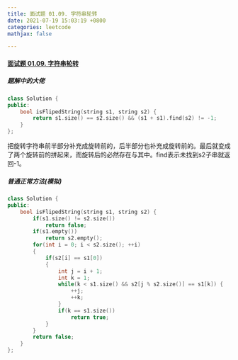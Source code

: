 ```yaml
---
title: 面试题 01.09. 字符串轮转
date: 2021-07-19 15:03:19 +0800
categories: leetcode
mathjax: false

---
```


#### [面试题 01.09. 字符串轮转](https://leetcode-cn.com/problems/string-rotation-lcci/)



##### 题解中的大佬

```c++
class Solution {
public:
    bool isFlipedString(string s1, string s2) {
        return s1.size() == s2.size() && (s1 + s1).find(s2) != -1;
    }
};
```

把旋转字符串前半部分补充成旋转前的，后半部分也补充成旋转前的。最后就变成了两个旋转前的拼起来，而旋转后的必然存在与其中。find表示未找到s2子串就返回-1。



##### 普通正常方法(模拟)

```c++
class Solution {
public:
    bool isFlipedString(string s1, string s2) {
        if(s1.size() != s2.size())
            return false;
        if(s1.empty())
            return s2.empty();
        for(int i = 0; i < s2.size(); ++i)
        {
            if(s2[i] == s1[0])
            {
                int j = i + 1;
                int k = 1;
                while(k < s1.size() && s2[j % s2.size()] == s1[k]) {
                    ++j;
                    ++k;
                }
                if(k == s1.size())
                    return true;
            }
        }
        return false;
    }
};
```

